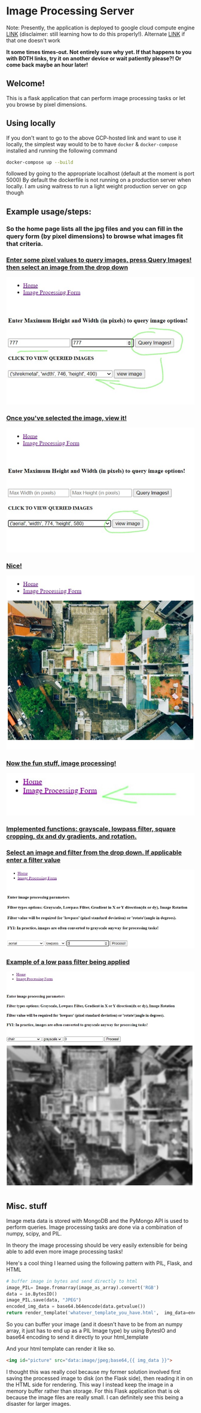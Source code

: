 # Image Processing Server
Note: Presently, the application is deployed to google cloud compute engine [LINK](http://35.188.46.22/) (disclaimer: still learning how to do this properly!). Alternate [LINK](http://35.225.15.58/) if that one doesn't work

**It some times times-out. Not entirely sure why yet. If that happens to you with BOTH links, try it on another device or wait patiently please?! Or come back maybe an hour later!**


## Welcome!
This is a flask application that can perform image processing tasks or let you browse by pixel dimensions. 

## Using locally
If you don't want to go to the above GCP-hosted link and want to use it locally, the simplest way would to be to have `docker` & `docker-compose` installed and running the following command

```bash
docker-compose up --build
```

followed by going to the appropriate localhost (default at the moment is port 5000)
By default the dockerfile is not running on a production server when locally. I am using waitress to run a light weight production server on gcp though


## Example usage/steps:

### So the home page lists all the jpg files and you can fill in the query form (by pixel dimensions) to browse what images fit that criteria.



### <u>Enter some pixel values to query images, press **Query Images!**  then select an image from the drop down</u>
![step1](./readme_pics/step1.jpg)

### <u>Once you've selected the image, view it!</u>
![step2](./readme_pics/step2.jpg)

### <u>Nice!</u>
![step3](./readme_pics/step3.jpg)

### <u>Now the fun stuff, image processing!</u>
![step4](./readme_pics/step4-2.jpg)

### <u> Implemented functions: grayscale, lowpass filter, square cropping, dx and dy gradients, and rotation. </u>
### <u>Select an image and filter from the drop down. If applicable enter a filter value</u>
![step5](./readme_pics/step5.jpg)

### <u> Example of a low pass filter being applied </u>
![step6](./readme_pics/step6.jpg)




## Misc. stuff

Image meta data is stored with MongoDB and the PyMongo API is used to perform queries. Image processing tasks are done via a combination of numpy, scipy, and PIL. 

In theory the image processing should be very easily extensible for being able to add even more image processing tasks!

Here's a cool thing I learned using the following pattern with PIL, Flask, and HTML

```python
# buffer image in bytes and send directly to html
image_PIL= Image.fromarray(image_as_array).convert('RGB')
data = io.BytesIO()
image_PIL.save(data, "JPEG")
encoded_img_data = base64.b64encode(data.getvalue())
return render_template('whatever_template_you_have.html',  img_data=encoded_img_data.decode('utf-8'))
```

So you can buffer your image (and it doesn't have to be from an numpy array, it just has to end up as a PIL Image type) by using BytesIO and base64 encoding to send it directly to your html_template

And your html template can render it like so.

```html
<img id="picture" src="data:image/jpeg;base64,{{ img_data }}">
```

I thought this was really cool because my former solution involved first saving the processed image to disk (on the Flask side), then reading it in on the HTML side for rendering. This way I instead keep the image in a memory buffer rather than storage. For this Flask application that is ok because the image files are really small. I can definitely see this being a disaster for larger images.
